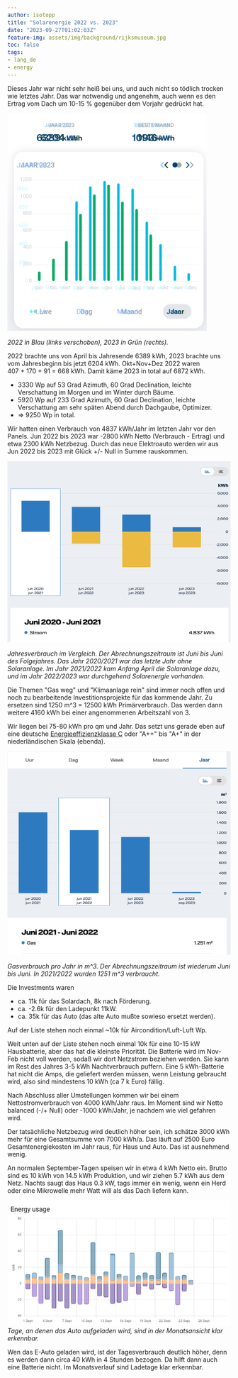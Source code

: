 ```yaml
---
author: isotopp
title: "Solarenergie 2022 vs. 2023"
date: "2023-09-27T01:02:03Z"
feature-img: assets/img/background/rijksmuseum.jpg
toc: false
tags:
- lang_de
- energy
---
```


Dieses Jahr war nicht sehr heiß bei uns, und auch nicht so tödlich trocken wie letztes Jahr.
Das war notwendig und angenehm, auch wenn es den Ertrag vom Dach um 10-15 % gegenüber dem Vorjahr gedrückt hat.

![](/uploads/2023/09/solar-comparison-01.png)

*2022 in Blau (links verschoben), 2023 in Grün (rechts).*

2022 brachte uns von April bis Jahresende 6389 kWh, 2023 brachte uns vom Jahresbeginn bis jetzt 6204 kWh.
Okt+Nov+Dez 2022 waren 407 + 170 + 91 = 668 kWh. 
Damit käme 2023 in total auf 6872 kWh.

- 3330 Wp auf 53 Grad Azimuth, 60 Grad Declination, leichte Verschattung im Morgen und im Winter durch Bäume.
- 5920 Wp auf 233 Grad Azimuth, 60 Grad Declination, leichte Verschattung am sehr späten Abend durch Dachgaube, Optimizer.
- => 9250 Wp in total.

Wir hatten einen Verbrauch von 4837 kWh/Jahr im letzten Jahr vor den Panels.
Jun 2022 bis 2023 war -2800 kWh Netto (Verbrauch - Ertrag) und etwa 2300 kWh Netzbezug.
Durch das neue Elektroauto werden wir aus Jun 2022 bis 2023 mit Glück +/- Null in Summe rauskommen.

![](/uploads/2023/09/solar-comparison-02.png)

*Jahresverbrauch im Vergleich.
Der Abrechnungszeitraum ist Juni bis Juni des Folgejahres.
Das Jahr 2020/2021 war das letzte Jahr ohne Solaranlage.
Im Jahr 2021/2022 kam Anfang April die Solaranlage dazu, und
im Jahr 2022/2023 war durchgehend Solarenergie vorhanden.*

Die Themen "Gas weg" und "Klimaanlage rein" sind immer noch offen und noch zu bearbeitende Investitionsprojekte für das kommende Jahr.
Zu ersetzen sind 1250 m^3 = 12500 kWh Primärverbrauch.
Das werden dann weitere 4160 kWh bei einer angenommenen Arbeitszahl von 3.

Wir liegen bei 75-80 kWh pro qm und Jahr.
Das setzt uns gerade eben auf eine deutsche [Energieeffizienzklasse C](https://www.bundestag.de/resource/blob/964446/f5d200e4905963c7b23ad390b4f1b547/WD-5-072-23-pdf-data.pdf)
oder "A++" bis "A+" in der niederländischen Skala (ebenda).

![](/uploads/2023/09/solar-comparison-03.png)

*Gasverbrauch pro Jahr in m^3.
Der Abrechnungszeitraum ist wiederum Juni bis Juni.
In 2021/2022 wurden 1251 m^3 verbraucht.*

Die Investments waren

- ca. 11k für das Solardach, 8k nach Förderung.
- ca. -2.6k für den Ladepunkt 11kW.
- ca. 35k für das Auto (das alte Auto mußte sowieso ersetzt werden).

Auf der Liste stehen noch einmal ~10k für Aircondition/Luft-Luft Wp.

Weit unten auf der Liste stehen noch einmal 10k für eine 10-15 kW Hausbatterie,
aber das hat die kleinste Priorität. 
Die Batterie wird im Nov-Feb nicht voll werden, sodaß wir dort Netzstrom beziehen werden.
Sie kann im Rest des Jahres 3-5 kWh Nachtverbrauch puffern. 
Eine 5 kWh-Batterie hat nicht die Amps, die geliefert werden müssen, wenn Leistung gebraucht wird,
also sind mindestens 10 kWh (ca 7 k Euro) fällig.

Nach Abschluss aller Umstellungen kommen wir bei einem Nettostromverbrauch von 4000 kWh/Jahr raus.
Im Moment sind wir Netto balanced (-/+ Null) oder -1000 kWh/Jahr, je nachdem wie viel gefahren wird.

Der tatsächliche Netzbezug wird deutlich höher sein, ich schätze 3000 kWh mehr für eine Gesamtsumme von 7000 kWh/a.
Das läuft auf 2500 Euro Gesamtenergiekosten im Jahr raus, für Haus und Auto.
Das ist ausnehmend wenig.

An normalen September-Tagen speisen wir in etwa 4 kWh Netto ein.
Brutto sind es 10 kWh von 14.5 kWh Produktion, und wir ziehen 5.7 kWh aus dem Netz.
Nachts saugt das Haus 0.3 kW, tags immer ein wenig, wenn ein Herd oder eine Mikrowelle mehr Watt will als das Dach liefern kann.

![](/uploads/2023/09/solar-comparison-04.png)
*Tage, an denen das Auto aufgeladen wird, sind in der Monatsansicht klar erkennbar.*

Wen das E-Auto geladen wird, ist der Tagesverbrauch deutlich höher, denn es werden dann circa 40 kWh in 4 Stunden bezogen.
Da hilft dann auch eine Batterie nicht.
Im Monatsverlauf sind Ladetage klar erkennbar.
